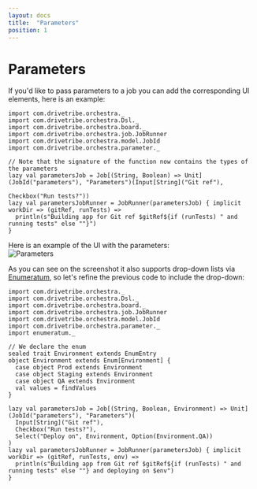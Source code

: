 ```yaml
---
layout: docs
title:  "Parameters"
position: 1
---
```


# Parameters

If you'd like to pass parameters to a job you can add the corresponding UI elements, here is an example:
```tut:silent
import com.drivetribe.orchestra._
import com.drivetribe.orchestra.Dsl._
import com.drivetribe.orchestra.board._
import com.drivetribe.orchestra.job.JobRunner
import com.drivetribe.orchestra.model.JobId
import com.drivetribe.orchestra.parameter._

// Note that the signature of the function now contains the types of the parameters
lazy val parametersJob = Job[(String, Boolean) => Unit](JobId("parameters"), "Parameters")(Input[String]("Git ref"),
                                                                                           Checkbox("Run tests?"))
lazy val parametersJobRunner = JobRunner(parametersJob) { implicit workDir => (gitRef, runTests) =>
  println(s"Building app for Git ref $gitRef${if (runTests) " and running tests" else ""}")
}
```

Here is an example of the UI with the parameters:  
<img alt="Parameters" srcset="img/parameters.png 2x">

As you can see on the screenshot it also supports drop-down lists via [Enumeratum](https://github.com/lloydmeta/enumeratum),
so let's refine the previous code to include the drop-down:
```tut:silent
import com.drivetribe.orchestra._
import com.drivetribe.orchestra.Dsl._
import com.drivetribe.orchestra.board._
import com.drivetribe.orchestra.job.JobRunner
import com.drivetribe.orchestra.model.JobId
import com.drivetribe.orchestra.parameter._
import enumeratum._

// We declare the enum
sealed trait Environment extends EnumEntry
object Environment extends Enum[Environment] {
  case object Prod extends Environment
  case object Staging extends Environment
  case object QA extends Environment
  val values = findValues
}

lazy val parametersJob = Job[(String, Boolean, Environment) => Unit](JobId("parameters"), "Parameters")(
  Input[String]("Git ref"),
  Checkbox("Run tests?"),
  Select("Deploy on", Environment, Option(Environment.QA))
)
lazy val parametersJobRunner = JobRunner(parametersJob) { implicit workDir => (gitRef, runTests, env) =>
  println(s"Building app from Git ref $gitRef${if (runTests) " and running tests" else ""} and deploying on $env")
}
```
